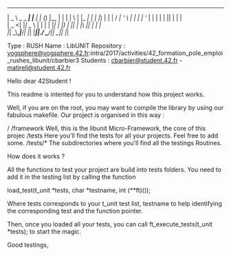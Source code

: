   ____            _       _     _ _     _   _ _   _ ___ _____ 
 |  _ \ _   _ ___| |__   | |   (_) |__ | | | | \ | |_ _|_   _|
 | |_) | | | / __| '_ \  | |   | | '_ \| | | |  \| || |  | |  
 |  _ <| |_| \__ \ | | | | |___| | |_) | |_| | |\  || |  | |  
 |_| \_\\__,_|___/_| |_| |_____|_|_.__/ \___/|_| \_|___| |_| 

 Type		: RUSH
 Name		: LibUNIT
 Repository : vogsphere@vogsphere.42.fr:intra/2017/activities/42_formation_pole_emploi_rushes_libunit/cbarbier3
 Students	: cbarbier@student.42.fr - matirell@student.42.fr

 Hello dear 42Student !

 This readme is intented for you to understand how this project works.

 Well, if you are on the root, you may want to compile the library by using our fabulous makefile.
 Our project is organised in this way :

 /
 /framework			Well, this is the libunit Micro-Framework, the core of this projec
 /tests				Here you'll find the tests for all your projects. Feel free to add some.
 /tests/*			The subdirectories where you'll find all the testings Routines.

 How does it works ?

 All the functions to test your project are build into tests folders.
 You need to add it in the testing list by calling the function
 
 load_test(t_unit *tests, char *testname, int (**ft)());

 Where tests corresponds to your t_unit test list, testname to help identifying the corresponding test and the function pointer.

 Then, once you loaded all your tests, you can call ft_execute_tests(t_unit *tests); to start the magic.

 Good testings,

